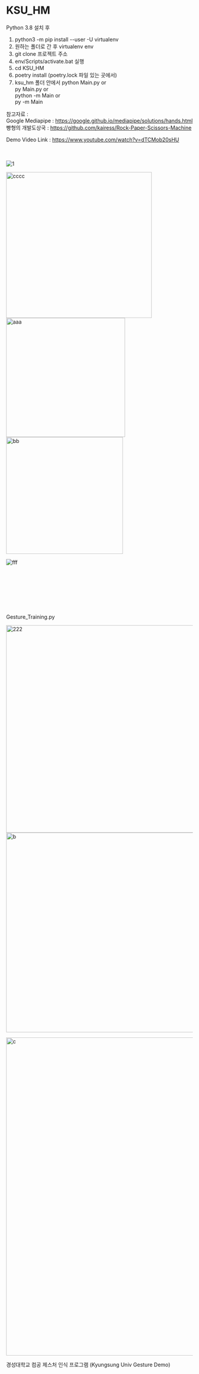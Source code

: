 # KSU_HM

Python 3.8 설치 후
1. python3 -m pip install --user -U virtualenv
2. 원하는 폴더로 간 후 virtualenv env
3. git clone 프로젝트 주소
4. env/Scripts/activate.bat 실행
5. cd KSU_HM 
6. poetry install (poetry.lock 파일 있는 곳에서)
7. ksu_hm 폴더 안에서 
 python Main.py or </br>
 py Main.py or </br>
 python -m Main or </br>
 py -m Main </br>

참고자료 : </br>
          Google Mediapipe : https://google.github.io/mediapipe/solutions/hands.html</br>
          빵형의 개발도상국 : https://github.com/kairess/Rock-Paper-Scissors-Machine </br>
          
Demo Video Link : https://www.youtube.com/watch?v=dTCMob20sHU  </br></br></br>

![1](https://user-images.githubusercontent.com/59619810/171845088-4a187187-6340-4c51-b2a3-cdecf25e474d.png)

<img width="393" alt="cccc" src="https://user-images.githubusercontent.com/59619810/174115515-294fb4cc-af21-490a-b2c1-dbc505535f88.png">

<img width="321" alt="aaa" src="https://user-images.githubusercontent.com/59619810/174115527-ebbc6b27-8d7a-4de8-9045-6c28aefc268d.png">

<img width="315" alt="bb" src="https://user-images.githubusercontent.com/59619810/174114779-1f4ef5af-93eb-4dca-9aac-6af369fad769.png">

![fff](https://user-images.githubusercontent.com/59619810/174116813-8b95746a-cfd2-46de-93b8-f767d6c7faba.jpg)


</br></br></br></br></br></br>

Gesture_Training.py


<img width="559" alt="222" src="https://user-images.githubusercontent.com/59619810/168469465-b48bc129-4c14-44f8-94f4-088647f1eb78.png">

<img width="538" alt="b" src="https://user-images.githubusercontent.com/59619810/168414420-d4a5c809-4945-4f38-bcb7-f4eeee911df0.png">

<img width="857" alt="c" src="https://user-images.githubusercontent.com/59619810/168414422-90f9d422-a7a9-40fa-8909-6bc0c5a5cc68.png"> </br>


경성대학교 컴공 제스처 인식 프로그램 (Kyungsung Univ Gesture Demo)

